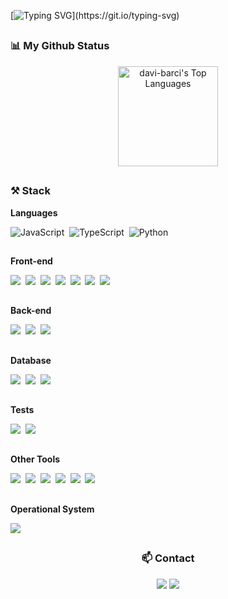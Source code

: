 [![Typing SVG](https://readme-typing-svg.demolab.com?font=Fira+Code&pause=1000&color=279EFF&width=437&lines=Hello+World!+My+name+is+Davi+Barci;Welcome+to+my+Github+profile!)](https://git.io/typing-svg)

##

### 📊 My Github Status

<div align="center">
  <img alt="davi-barci's Top Languages" src="https://github-readme-stats.vercel.app/api/top-langs/?username=davi-barci&langs_count=10&layout=compact&theme=dracula&hide_border=true&" height="160"/>
</div>

##

### ⚒️ Stack

**Languages**<br>
<p>
<img src="https://img.shields.io/badge/JavaScript-323330?style=for-the-badge&logo=javascript&logoColor=F7DF1E" alt="JavaScript"/>&nbsp
<img src="https://img.shields.io/badge/TypeScript-007ACC?style=for-the-badge&logo=typescript&logoColor=white" alt="TypeScript"/>&nbsp
<img src="https://img.shields.io/badge/Python-FFD43B?style=for-the-badge&logo=python&logoColor=blue" alt="Python"/>&nbsp

##

**Front-end**<br>
<p>
<img src="https://img.shields.io/badge/HTML5-E34F26?style=for-the-badge&logo=html5&logoColor=white" />&nbsp
<img src="https://img.shields.io/badge/CSS3-1572B6?style=for-the-badge&logo=css3&logoColor=white" />&nbsp
<img src="https://img.shields.io/badge/React-20232A?style=for-the-badge&logo=react&logoColor=61DAFB" />&nbsp
<img src="https://img.shields.io/badge/Webpack-8DD6F9?style=for-the-badge&logo=Webpack&logoColor=white" />&nbsp
<img src="https://img.shields.io/badge/styled--components-DB7093?style=for-the-badge&logo=styled-components&logoColor=white" />&nbsp
<img src="https://img.shields.io/badge/Sass-CC6699?style=for-the-badge&logo=sass&logoColor=white" />&nbsp
<img src="https://img.shields.io/badge/Tailwind_CSS-38B2AC?style=for-the-badge&logo=tailwind-css&logoColor=white" />&nbsp

##

**Back-end**<br>
<p>
<img src="https://img.shields.io/badge/Node%20js-339933?style=for-the-badge&logo=nodedotjs&logoColor=white" />&nbsp
<img src="https://img.shields.io/badge/Express%20js-000000?style=for-the-badge&logo=express&logoColor=white"/>&nbsp
<img src="https://img.shields.io/badge/Prisma-3982CE?style=for-the-badge&logo=Prisma&logoColor=white"/>&nbsp

##

**Database**<br>
<p>
<img src="https://img.shields.io/badge/PostgreSQL-316192?style=for-the-badge&logo=postgresql&logoColor=white"/>&nbsp
<img src="https://img.shields.io/badge/MongoDB-4EA94B?style=for-the-badge&logo=mongodb&logoColor=white" />&nbsp
<img src="https://img.shields.io/badge/redis-%23DD0031.svg?&style=for-the-badge&logo=redis&logoColor=white"  />&nbsp

##

**Tests**<br>
<p>
<img src="https://img.shields.io/badge/-TestingLibrary-%23E33332?style=for-the-badge&logo=testing-library&logoColor=white" />&nbsp
<img src="https://img.shields.io/badge/Jest-C21325?style=for-the-badge&logo=jest&logoColor=white" />&nbsp

##

**Other Tools**<br>
<p>
<img src="https://img.shields.io/badge/GitHub-100000?style=for-the-badge&logo=github&logoColor=white"/>&nbsp
<img src="https://img.shields.io/badge/GIT-E44C30?style=for-the-badge&logo=git&logoColor=white"/>&nbsp
<img src="https://img.shields.io/badge/VSCode-0078D4?style=for-the-badge&logo=visual%20studio%20code&logoColor=white"/>&nbsp
<img src="https://img.shields.io/badge/Slack-4A154B?style=for-the-badge&logo=slack&logoColor=white" />&nbsp
<img src="https://img.shields.io/badge/Trello-0052CC?style=for-the-badge&logo=trello&logoColor=white"/>&nbsp
<img src="https://img.shields.io/badge/Figma-F24E1E?style=for-the-badge&logo=figma&logoColor=white" />&nbsp

##

**Operational System**<br>

<img src="https://img.shields.io/badge/Linux-FCC624?style=for-the-badge&logo=linux&logoColor=black" />

##

<div align="center">

### 📫 Contact

 <a href = "mailto:daviveloso@poli.ufrj.br"><img src="https://img.shields.io/badge/Gmail-D14836?style=for-the-badge&logo=gmail&logoColor=white" target="_blank"></a>
  <a href="https://www.linkedin.com/in/davi-barci" target="_blank"><img src="https://img.shields.io/badge/-LinkedIn-%230077B5?style=for-the-badge&logo=linkedin&logoColor=white" target="_blank"></a>

</div>

